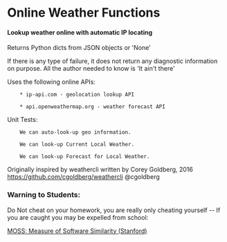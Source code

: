 # Online Weather Functions

#### Lookup weather online with automatic IP locating

Returns Python dicts from JSON objects or 'None'

If there is any type of failure, it does not return any
diagnostic information on purpose. All the author needed
to know is 'It ain't there'

Uses the following online APIs:

        * ip-api.com - geolocation lookup API

        * api.openweathermap.org - weather forecast API

Unit Tests:

        We can auto-look-up geo information.

        We can look-up Current Local Weather.

        We can look-up Forecast for Local Weather.

Originally inspired by weathercli written by Corey Goldberg, 2016
https://github.com/cgoldberg/weathercli                @cgoldberg

### Warning to Students:

Do Not cheat on your homework, you are really only cheating yourself -- If you are caught you may be expelled from school:

[MOSS: Measure of Software Similarity (Stanford)](http://theory.stanford.edu/~aiken/moss/)


